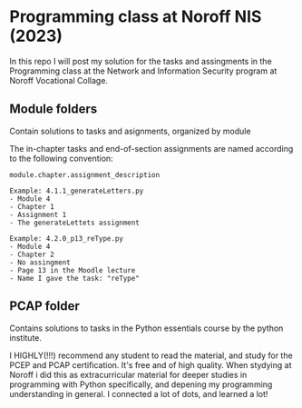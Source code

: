 # Programming class at Noroff NIS (2023)
In this repo I will post my solution for the tasks and assingments in the Programming 
class at the Network and Information Security program at Noroff Vocational Collage.


## Module folders
Contain solutions to tasks and asignments, organized by module

The in-chapter tasks and end-of-section assignments are named according to the following convention:
```
module.chapter.assignment_description

Example: 4.1.1_generateLetters.py
- Module 4
- Chapter 1
- Assignment 1
- The generateLettets assignment

Example: 4.2.0_p13_reType.py
- Module 4
- Chapter 2
- No assingment
- Page 13 in the Moodle lecture
- Name I gave the task: "reType"
```


## PCAP folder
Contains solutions to tasks in the Python essentials course by the python institute.

I HIGHLY(!!!) recommend any student to read the material, and study for the PCEP and PCAP certification. It's free and of high quality. When stydying at Noroff i did this as extracurricular material for deeper studies in programming with Python specifically, and depening my programming understanding in general. I connected a lot of dots, and learned a lot!